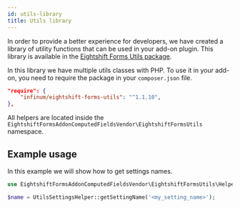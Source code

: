 ```yaml
---
id: utils-library
title: Utils library
---
```


In order to provide a better experience for developers, we have created a library of utility functions that can be used in your add-on plugin. This library is available in the [Eightshift Forms Utils package](https://github.com/infinum/eightshift-forms-utils).

In this library we have multiple utils classes with PHP. To use it in your add-on, you need to require the package in your `composer.json` file.

```json
"require": {
	"infinum/eightshift-forms-utils": "^1.1.10",
},
```

All helpers are located inside the `EightshiftFormsAddonComputedFieldsVendor\EightshiftFormsUtils` namespace.

## Example usage

In this example we will show how to get settings names.

```php
use EightshiftFormsAddonComputedFieldsVendor\EightshiftFormsUtils\Helpers\UtilsSettingsHelper;

$name = UtilsSettingsHelper::getSettingName('<my_setting_name>');
```
